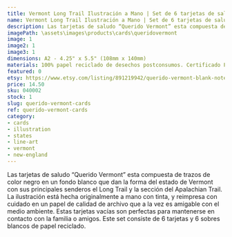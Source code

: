 ```yaml
---
title: Vermont Long Trail Ilustración a Mano | Set de 6 tarjetas de saludo
name: Vermont Long Trail Ilustración a Mano | Set de 6 tarjetas de saludo
description: Las tarjetas de saludo “Querido Vermont” esta compuesta de trazos de color negro en un fondo blanco que dan la forma del estado de Vermont con sus principales senderos el Long Trail y la sección del Apalachian Trail. La ilustración está hecha originalmente a mano con tinta, y reimpresa con cuidado en un papel de calidad de archivo que a la vez es amigable con el medio ambiente.
imagePath: \assets\images\products\cards\queridovermont
image: 1
image2: 1
image3: 1
dimensions: A2 - 4.25" x 5.5" (108mm x 140mm)
materials: 100% papel reciclado de desechos postconsumos. Certificado FSC.
featured: 0
etsy: https://www.etsy.com/listing/891219942/querido-vermont-blank-note-card-set-5-a2
price: 14.50
sku: 040002
stock: 1
slug: querido-vermont-cards
ref: querido-vermont-cards
category:
- cards
- illustration
- states
- line-art
- vermont
- new-england
---
```

Las tarjetas de saludo “Querido Vermont” esta compuesta de trazos de color negro en un fondo blanco que dan la forma del estado de Vermont con sus principales senderos el Long Trail y la sección del Apalachian Trail. La ilustración está hecha originalmente a mano con tinta, y reimpresa con cuidado en un papel de calidad de archivo que a la vez es amigable con el medio ambiente. Estas tarjetas vacías son perfectas para mantenerse en contacto con la familia o amigos. Este set consiste de 6 tarjetas y 6 sobres blancos de papel reciclado.
